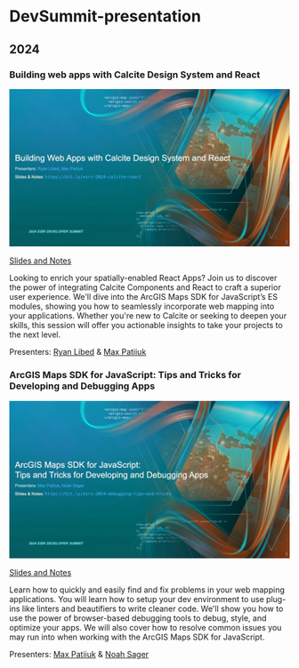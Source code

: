 # DevSummit-presentation

## 2024

### Building web apps with Calcite Design System and React

[![Building web Apps with Calcite header slide](2024/calcite-react/header-slide.webp)](./2024/calcite-react/)

[Slides and Notes](./2024/calcite-react/)

Looking to enrich your spatially-enabled React Apps? Join us to discover the
power of integrating Calcite Components and React to craft a superior user
experience. We'll dive into the ArcGIS Maps SDK for JavaScript’s ES modules,
showing you how to seamlessly incorporate web mapping into your applications.
Whether you're new to Calcite or seeking to deepen your skills, this session
will offer you actionable insights to take your projects to the next level.

Presenters: [Ryan Libed](https://github.com/rslibed) &
[Max Patiiuk](https://github.com/maxpatiiuk)

### ArcGIS Maps SDK for JavaScript: Tips and Tricks for Developing and Debugging Apps

[![Debugging Tips and Tricks Title Slide](2024/debugging-tips-and-tricks/header-slide.webp)](./2024//debugging-tips-and-tricks/)

[Slides and Notes](./2024/debugging-tips-and-tricks/)

Learn how to quickly and easily find and fix problems in your web mapping
applications. You will learn how to setup your dev environment to use plug-ins
like linters and beautifiers to write cleaner code. We'll show you how to use
the power of browser-based debugging tools to debug, style, and optimize your
apps. We will also cover how to resolve common issues you may run into when
working with the ArcGIS Maps SDK for JavaScript.

Presenters: [Max Patiiuk](https://github.com/maxpatiiuk) &
[Noah Sager](https://github.com/NoashX)
